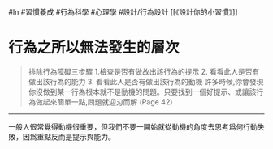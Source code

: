 #ln #習慣養成 #行為科學 #心理學 #設計/行為設計 
[[《設計你的小習慣》]]

# 行為之所以無法發生的層次

> 排除行為障礙三步驟 1.檢查是否有做故出該行為的提示 2. 看看此人是否有做出該行為的能力 3. 看看此人是否有做出該行為的動機 
> 許多時候,你會發現你沒做到某一行為根本就不是動機的問題。只要找到一個好提示、或讓該行為做起來簡單一點,問題就迎刃而解 (Page 42)

---

一般人很常覺得動機很重要，但我們不要一開始就從動機的角度去思考爲何行動失敗，因爲重點反而是提示與能力。
